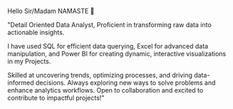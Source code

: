 Hello Sir/Madam NAMASTE 🙏

"Detail Oriented Data Analyst, Proficient in transforming raw data into actionable insights. 

I have used SQL for efficient data querying, Excel for advanced data manipulation, and Power BI for creating dynamic, interactive visualizations in my Projects.

 Skilled at uncovering trends, optimizing processes, and driving data-informed decisions. Always exploring new ways to solve problems and enhance analytics workflows. Open to collaboration and excited to contribute to impactful projects!"

